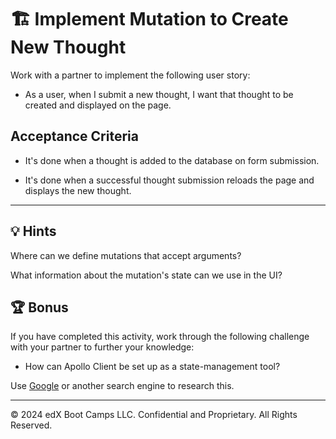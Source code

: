 # 🏗️ Implement Mutation to Create New Thought

Work with a partner to implement the following user story:

* As a user, when I submit a new thought, I want that thought to be created and displayed on the page.

## Acceptance Criteria

* It's done when a thought is added to the database on form submission.

* It's done when a successful thought submission reloads the page and displays the new thought.

---

## 💡 Hints

Where can we define mutations that accept arguments?

What information about the mutation's state can we use in the UI? 

## 🏆 Bonus

If you have completed this activity, work through the following challenge with your partner to further your knowledge:

* How can Apollo Client be set up as a state-management tool?

Use [Google](https://www.google.com) or another search engine to research this.

---
© 2024 edX Boot Camps LLC. Confidential and Proprietary. All Rights Reserved.
